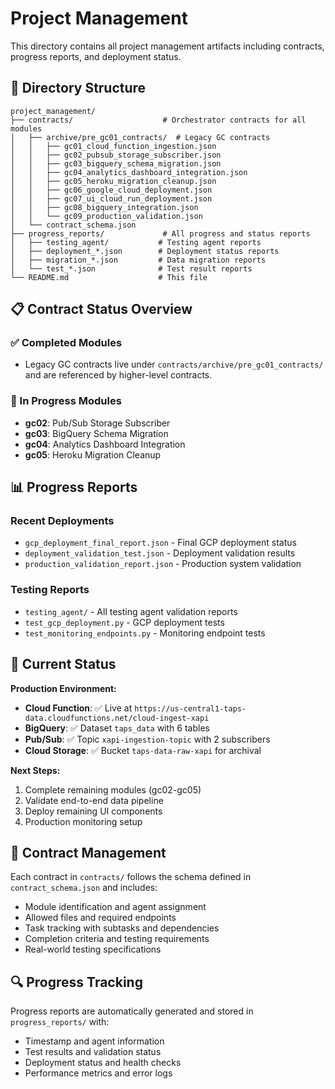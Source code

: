 # Project Management

This directory contains all project management artifacts including contracts, progress reports, and deployment status.

## 📁 Directory Structure

```
project_management/
├── contracts/                    # Orchestrator contracts for all modules
│   ├── archive/pre_gc01_contracts/  # Legacy GC contracts
│   │   ├── gc01_cloud_function_ingestion.json
│   │   ├── gc02_pubsub_storage_subscriber.json
│   │   ├── gc03_bigquery_schema_migration.json
│   │   ├── gc04_analytics_dashboard_integration.json
│   │   ├── gc05_heroku_migration_cleanup.json
│   │   ├── gc06_google_cloud_deployment.json
│   │   ├── gc07_ui_cloud_run_deployment.json
│   │   ├── gc08_bigquery_integration.json
│   │   └── gc09_production_validation.json
│   └── contract_schema.json
├── progress_reports/             # All progress and status reports
│   ├── testing_agent/           # Testing agent reports
│   ├── deployment_*.json        # Deployment status reports
│   ├── migration_*.json         # Data migration reports
│   └── test_*.json              # Test result reports
└── README.md                    # This file
```

## 📋 Contract Status Overview

### ✅ Completed Modules
- Legacy GC contracts live under `contracts/archive/pre_gc01_contracts/` and are referenced by higher-level contracts.

### 🔄 In Progress Modules
- **gc02**: Pub/Sub Storage Subscriber
- **gc03**: BigQuery Schema Migration
- **gc04**: Analytics Dashboard Integration
- **gc05**: Heroku Migration Cleanup

## 📊 Progress Reports

### Recent Deployments
- `gcp_deployment_final_report.json` - Final GCP deployment status
- `deployment_validation_test.json` - Deployment validation results
- `production_validation_report.json` - Production system validation

### Testing Reports
- `testing_agent/` - All testing agent validation reports
- `test_gcp_deployment.py` - GCP deployment tests
- `test_monitoring_endpoints.py` - Monitoring endpoint tests

## 🚀 Current Status

**Production Environment:**
- **Cloud Function**: ✅ Live at `https://us-central1-taps-data.cloudfunctions.net/cloud-ingest-xapi`
- **BigQuery**: ✅ Dataset `taps_data` with 6 tables
- **Pub/Sub**: ✅ Topic `xapi-ingestion-topic` with 2 subscribers
- **Cloud Storage**: ✅ Bucket `taps-data-raw-xapi` for archival

**Next Steps:**
1. Complete remaining modules (gc02-gc05)
2. Validate end-to-end data pipeline
3. Deploy remaining UI components
4. Production monitoring setup

## 📝 Contract Management

Each contract in `contracts/` follows the schema defined in `contract_schema.json` and includes:
- Module identification and agent assignment
- Allowed files and required endpoints
- Task tracking with subtasks and dependencies
- Completion criteria and testing requirements
- Real-world testing specifications

## 🔍 Progress Tracking

Progress reports are automatically generated and stored in `progress_reports/` with:
- Timestamp and agent information
- Test results and validation status
- Deployment status and health checks
- Performance metrics and error logs
